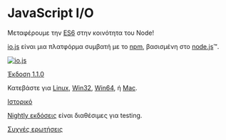 # JavaScript I/O

Μεταφέρουμε την [ES6](es6.html) στην κοινότητα του Node!

[io.js](https://github.com/iojs/io.js) είναι μια πλατφόρμα συμβατή με το [npm](https://www.npmjs.org/),  βασισμένη στο [node.js](https://nodejs.org/)&#8482;.

[![io.js](../images/1.0.0.png)](https://iojs.org/dist/v1.1.0/)

[Έκδοση 1.1.0](https://iojs.org/dist/v1.1.0/)

Κατεβάστε για
[Linux](https://iojs.org/dist/v1.1.0/iojs-v1.1.0-linux-x64.tar.xz),
[Win32](https://iojs.org/dist/v1.1.0/iojs-v1.1.0-x86.msi), [Win64](https://iojs.org/dist/v1.1.0/iojs-v1.1.0-x64.msi),
ή
[Mac](https://iojs.org/dist/v1.1.0/iojs-v1.1.0.pkg).


[Ιστορικό](https://github.com/iojs/io.js/blob/v1.x/CHANGELOG.md)

[Nightly εκδόσεις](https://iojs.org/download/nightly/) είναι διαθέσιμες για testing.

[Συχνές ερωτήσεις](/faq.html)
